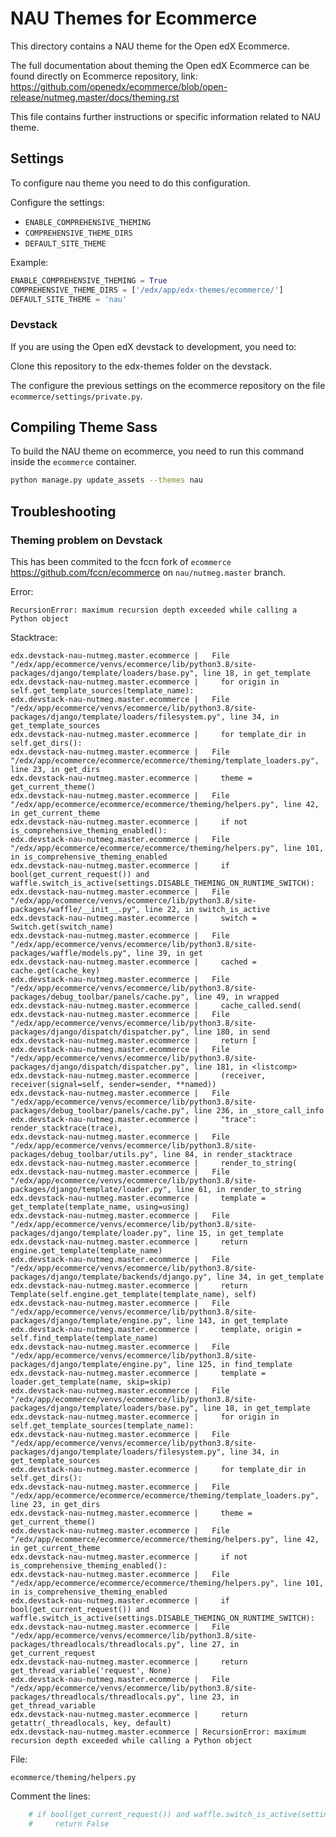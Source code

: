NAU Themes for Ecommerce
=============================

This directory contains a NAU theme for the Open edX Ecommerce.

The full documentation about theming the Open edX Ecommerce can be found directly on Ecommerce
repository, link:
https://github.com/openedx/ecommerce/blob/open-release/nutmeg.master/docs/theming.rst

This file contains further instructions or specific information related to NAU theme.

## Settings
To configure nau theme you need to do this configuration.

Configure the settings: 
- `ENABLE_COMPREHENSIVE_THEMING`
- `COMPREHENSIVE_THEME_DIRS`
- `DEFAULT_SITE_THEME`

Example:
```python
ENABLE_COMPREHENSIVE_THEMING = True
COMPREHENSIVE_THEME_DIRS = ['/edx/app/edx-themes/ecommerce/']
DEFAULT_SITE_THEME = 'nau'
```

### Devstack
If you are using the Open edX devstack to development, you need to:

Clone this repository to the edx-themes folder on the devstack.

The configure the previous settings on the ecommerce repository on the file
`ecommerce/settings/private.py`.


## Compiling Theme Sass
To build the NAU theme on ecommerce, you need to run this command inside the `ecommerce` container.

```bash
python manage.py update_assets --themes nau
```

## Troubleshooting


### Theming problem on Devstack

This has been commited to the fccn fork of `ecommerce` https://github.com/fccn/ecommerce on
`nau/nutmeg.master` branch.

Error:
```
RecursionError: maximum recursion depth exceeded while calling a Python object
```

Stacktrace:
```
edx.devstack-nau-nutmeg.master.ecommerce |   File "/edx/app/ecommerce/venvs/ecommerce/lib/python3.8/site-packages/django/template/loaders/base.py", line 18, in get_template
edx.devstack-nau-nutmeg.master.ecommerce |     for origin in self.get_template_sources(template_name):
edx.devstack-nau-nutmeg.master.ecommerce |   File "/edx/app/ecommerce/venvs/ecommerce/lib/python3.8/site-packages/django/template/loaders/filesystem.py", line 34, in get_template_sources
edx.devstack-nau-nutmeg.master.ecommerce |     for template_dir in self.get_dirs():
edx.devstack-nau-nutmeg.master.ecommerce |   File "/edx/app/ecommerce/ecommerce/ecommerce/theming/template_loaders.py", line 23, in get_dirs
edx.devstack-nau-nutmeg.master.ecommerce |     theme = get_current_theme()
edx.devstack-nau-nutmeg.master.ecommerce |   File "/edx/app/ecommerce/ecommerce/ecommerce/theming/helpers.py", line 42, in get_current_theme
edx.devstack-nau-nutmeg.master.ecommerce |     if not is_comprehensive_theming_enabled():
edx.devstack-nau-nutmeg.master.ecommerce |   File "/edx/app/ecommerce/ecommerce/ecommerce/theming/helpers.py", line 101, in is_comprehensive_theming_enabled
edx.devstack-nau-nutmeg.master.ecommerce |     if bool(get_current_request()) and waffle.switch_is_active(settings.DISABLE_THEMING_ON_RUNTIME_SWITCH):
edx.devstack-nau-nutmeg.master.ecommerce |   File "/edx/app/ecommerce/venvs/ecommerce/lib/python3.8/site-packages/waffle/__init__.py", line 22, in switch_is_active
edx.devstack-nau-nutmeg.master.ecommerce |     switch = Switch.get(switch_name)
edx.devstack-nau-nutmeg.master.ecommerce |   File "/edx/app/ecommerce/venvs/ecommerce/lib/python3.8/site-packages/waffle/models.py", line 39, in get
edx.devstack-nau-nutmeg.master.ecommerce |     cached = cache.get(cache_key)
edx.devstack-nau-nutmeg.master.ecommerce |   File "/edx/app/ecommerce/venvs/ecommerce/lib/python3.8/site-packages/debug_toolbar/panels/cache.py", line 49, in wrapped
edx.devstack-nau-nutmeg.master.ecommerce |     cache_called.send(
edx.devstack-nau-nutmeg.master.ecommerce |   File "/edx/app/ecommerce/venvs/ecommerce/lib/python3.8/site-packages/django/dispatch/dispatcher.py", line 180, in send
edx.devstack-nau-nutmeg.master.ecommerce |     return [
edx.devstack-nau-nutmeg.master.ecommerce |   File "/edx/app/ecommerce/venvs/ecommerce/lib/python3.8/site-packages/django/dispatch/dispatcher.py", line 181, in <listcomp>
edx.devstack-nau-nutmeg.master.ecommerce |     (receiver, receiver(signal=self, sender=sender, **named))
edx.devstack-nau-nutmeg.master.ecommerce |   File "/edx/app/ecommerce/venvs/ecommerce/lib/python3.8/site-packages/debug_toolbar/panels/cache.py", line 236, in _store_call_info
edx.devstack-nau-nutmeg.master.ecommerce |     "trace": render_stacktrace(trace),
edx.devstack-nau-nutmeg.master.ecommerce |   File "/edx/app/ecommerce/venvs/ecommerce/lib/python3.8/site-packages/debug_toolbar/utils.py", line 84, in render_stacktrace
edx.devstack-nau-nutmeg.master.ecommerce |     render_to_string(
edx.devstack-nau-nutmeg.master.ecommerce |   File "/edx/app/ecommerce/venvs/ecommerce/lib/python3.8/site-packages/django/template/loader.py", line 61, in render_to_string
edx.devstack-nau-nutmeg.master.ecommerce |     template = get_template(template_name, using=using)
edx.devstack-nau-nutmeg.master.ecommerce |   File "/edx/app/ecommerce/venvs/ecommerce/lib/python3.8/site-packages/django/template/loader.py", line 15, in get_template
edx.devstack-nau-nutmeg.master.ecommerce |     return engine.get_template(template_name)
edx.devstack-nau-nutmeg.master.ecommerce |   File "/edx/app/ecommerce/venvs/ecommerce/lib/python3.8/site-packages/django/template/backends/django.py", line 34, in get_template
edx.devstack-nau-nutmeg.master.ecommerce |     return Template(self.engine.get_template(template_name), self)
edx.devstack-nau-nutmeg.master.ecommerce |   File "/edx/app/ecommerce/venvs/ecommerce/lib/python3.8/site-packages/django/template/engine.py", line 143, in get_template
edx.devstack-nau-nutmeg.master.ecommerce |     template, origin = self.find_template(template_name)
edx.devstack-nau-nutmeg.master.ecommerce |   File "/edx/app/ecommerce/venvs/ecommerce/lib/python3.8/site-packages/django/template/engine.py", line 125, in find_template
edx.devstack-nau-nutmeg.master.ecommerce |     template = loader.get_template(name, skip=skip)
edx.devstack-nau-nutmeg.master.ecommerce |   File "/edx/app/ecommerce/venvs/ecommerce/lib/python3.8/site-packages/django/template/loaders/base.py", line 18, in get_template
edx.devstack-nau-nutmeg.master.ecommerce |     for origin in self.get_template_sources(template_name):
edx.devstack-nau-nutmeg.master.ecommerce |   File "/edx/app/ecommerce/venvs/ecommerce/lib/python3.8/site-packages/django/template/loaders/filesystem.py", line 34, in get_template_sources
edx.devstack-nau-nutmeg.master.ecommerce |     for template_dir in self.get_dirs():
edx.devstack-nau-nutmeg.master.ecommerce |   File "/edx/app/ecommerce/ecommerce/ecommerce/theming/template_loaders.py", line 23, in get_dirs
edx.devstack-nau-nutmeg.master.ecommerce |     theme = get_current_theme()
edx.devstack-nau-nutmeg.master.ecommerce |   File "/edx/app/ecommerce/ecommerce/ecommerce/theming/helpers.py", line 42, in get_current_theme
edx.devstack-nau-nutmeg.master.ecommerce |     if not is_comprehensive_theming_enabled():
edx.devstack-nau-nutmeg.master.ecommerce |   File "/edx/app/ecommerce/ecommerce/ecommerce/theming/helpers.py", line 101, in is_comprehensive_theming_enabled
edx.devstack-nau-nutmeg.master.ecommerce |     if bool(get_current_request()) and waffle.switch_is_active(settings.DISABLE_THEMING_ON_RUNTIME_SWITCH):
edx.devstack-nau-nutmeg.master.ecommerce |   File "/edx/app/ecommerce/venvs/ecommerce/lib/python3.8/site-packages/threadlocals/threadlocals.py", line 27, in get_current_request
edx.devstack-nau-nutmeg.master.ecommerce |     return get_thread_variable('request', None)
edx.devstack-nau-nutmeg.master.ecommerce |   File "/edx/app/ecommerce/venvs/ecommerce/lib/python3.8/site-packages/threadlocals/threadlocals.py", line 23, in get_thread_variable
edx.devstack-nau-nutmeg.master.ecommerce |     return getattr(_threadlocals, key, default)
edx.devstack-nau-nutmeg.master.ecommerce | RecursionError: maximum recursion depth exceeded while calling a Python object

```

File:
```
ecommerce/theming/helpers.py
```

Comment the lines:
```python
    # if bool(get_current_request()) and waffle.switch_is_active(settings.DISABLE_THEMING_ON_RUNTIME_SWITCH):
    #     return False
```
